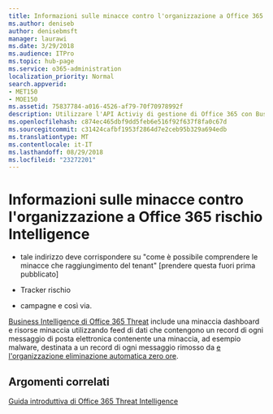 ```yaml
---
title: Informazioni sulle minacce contro l'organizzazione a Office 365 rischio Intelligence
ms.author: deniseb
author: denisebmsft
manager: laurawi
ms.date: 3/29/2018
ms.audience: ITPro
ms.topic: hub-page
ms.service: o365-administration
localization_priority: Normal
search.appverid:
- MET150
- MOE150
ms.assetid: 75837784-a016-4526-af79-70f70978992f
description: Utilizzare l'API Activiy di gestione di Office 365 con Business Intelligence di rischio.
ms.openlocfilehash: c874ec465dbf9dd5feb6e516f92f637f8fa0c67d
ms.sourcegitcommit: c31424cafbf1953f2864d7e2ceb95b329a694edb
ms.translationtype: MT
ms.contentlocale: it-IT
ms.lasthandoff: 08/29/2018
ms.locfileid: "23272201"
---
```

# <a name="learn-about-threats-against-your-organization-with-office-365-threat-intelligence"></a>Informazioni sulle minacce contro l'organizzazione a Office 365 rischio Intelligence

- tale indirizzo deve corrispondere su "come è possibile comprendere le minacce che raggiungimento del tenant" [prendere questa fuori prima pubblicato]
  
- Tracker rischio
  
- campagne e così via.
  
[Business Intelligence di Office 365 Threat](office-365-ti.md) include una minaccia dashboard e risorse minaccia utilizzando feed di dati che contengono un record di ogni messaggio di posta elettronica contenente una minaccia, ad esempio malware, destinata a un record di ogni messaggio rimosso da [e l'organizzazione eliminazione automatica zero ore](zero-hour-auto-purge.md).
  
## <a name="related-topics"></a>Argomenti correlati

[Guida introduttiva di Office 365 Threat Intelligence](get-started-with-ti.md)
  

